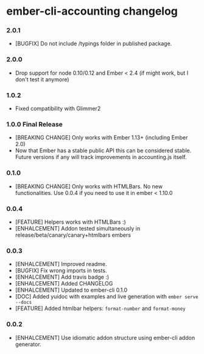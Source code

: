 # ember-cli-accounting changelog

### 2.0.1
- [BUGFIX] Do not include /typings folder in published package.

### 2.0.0
* Drop support for node 0.10/0.12 and Ember < 2.4 (if might work, but I don't test it anymore)

### 1.0.2
* Fixed compatibility with Glimmer2

### 1.0.0 Final Release
* [BREAKING CHANGE] Only works with Ember 1.13+ (including Ember 2.0)
* Now that Ember has a stable public API this can be considered stable. Future versions if any
  will track improvements in accounting.js itself.

### 0.1.0
* [BREAKING CHANGE] Only works with HTMLBars. No new functionalities.
  Use 0.0.4 if you need to use it in ember < 1.10.0

### 0.0.4
* [FEATURE] Helpers works with HTMLBars :)
* [ENHALCEMENT] Addon tested simultaneously in release/beta/canary/canary+htmlbars embers

### 0.0.3
* [ENHALCEMENT] Improved readme.
* [BUGFIX] Fix wrong imports in tests.
* [ENHALCEMENT] Add travis badge :)
* [ENHALCEMENT] Added CHANGELOG
* [ENHALCEMENT] Updated to ember-cli 0.1.0
* [DOC] Added yuidoc with examples and live generation with `ember serve --docs`
* [FEATURE] Added htmlbar helpers: `format-number` and `format-money`

### 0.0.2
* [ENHALCEMENT] Use idiomatic addon structure using ember-cli addon generator.
